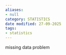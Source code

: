 ```yaml
---
aliases:
- null
category: STATISTICS
date modified: 27-09-2025
tags:
- statistics
---
```

missing data problem

